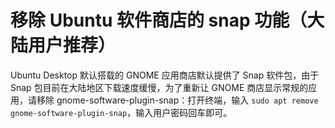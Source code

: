 # 移除 Ubuntu 软件商店的 snap 功能（大陆用户推荐）

Ubuntu Desktop 默认搭载的 GNOME 应用商店默认提供了 Snap 软件包，由于 Snap 包目前在大陆地区下载速度缓慢，为了重新让 GNOME 商店显示常规的应用，请移除 gnome-software-plugin-snap：打开终端，输入 <code>sudo apt remove gnome-software-plugin-snap</code>，输入用户密码回车即可。



